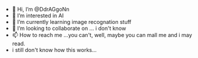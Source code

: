 - 👋 Hi, I’m @DdrAGgoNn
- 👀 I’m interested in AI
- 🌱 I’m currently learning image recognation stuff
- 💞️ I’m looking to collaborate on ... i don't know
- 📫 How to reach me ...you can't, well, maybe you can mall me and i may read.
- i still don't know how this works...

<!---
DdrAGgoNn/DdrAGgoNn is a ✨ special ✨ repository because its `README.md` (this file) appears on your GitHub profile.
You can click the Preview link to take a look at your changes.
--->

